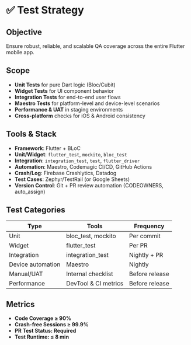 # ✅ Test Strategy

## Objective
Ensure robust, reliable, and scalable QA coverage across the entire Flutter mobile app.

## Scope
- **Unit Tests** for pure Dart logic (Bloc/Cubit)
- **Widget Tests** for UI component behavior
- **Integration Tests** for end-to-end user flows
- **Maestro Tests** for platform-level and device-level scenarios
- **Performance & UAT** in staging environments
- **Cross-platform** checks for iOS & Android consistency

## Tools & Stack
- **Framework**: Flutter + BLoC
- **Unit/Widget**: `flutter_test`, `mockito`, `bloc_test`
- **Integration**: `integration_test`, `test`, `flutter_driver`
- **Automation**: Maestro, Codemagic CI/CD, GitHub Actions
- **Crash/Log**: Firebase Crashlytics, Datadog
- **Test Cases**: Zephyr/TestRail (or Google Sheets)
- **Version Control**: Git + PR review automation (CODEOWNERS, auto_assign)

## Test Categories
| Type              | Tools                | Frequency      |
|-------------------|----------------------|----------------|
| Unit              | bloc_test, mockito   | Per commit     |
| Widget            | flutter_test         | Per PR         |
| Integration       | integration_test     | Nightly + PR   |
| Device automation | Maestro              | Nightly        |
| Manual/UAT        | Internal checklist   | Before release |
| Performance       | DevTool & CI metrics | Before release |

## Metrics
- **Code Coverage ≥ 90%**
- **Crash-free Sessions ≥ 99.9%**
- **PR Test Status: Required**
- **Test Runtime: ≤ 8 min**
